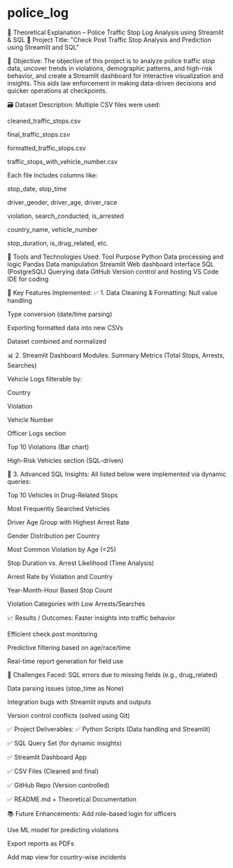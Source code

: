 # police_log
📘 Theoretical Explanation – Police Traffic Stop Log Analysis using Streamlit & SQL
🧠 Project Title:
"Check Post Traffic Stop Analysis and Prediction using Streamlit and SQL"

🎯 Objective:
The objective of this project is to analyze police traffic stop data, uncover trends in violations, demographic patterns, and high-risk behavior, and create a Streamlit dashboard for interactive visualization and insights. This aids law enforcement in making data-driven decisions and quicker operations at checkpoints.

🗃️ Dataset Description:
Multiple CSV files were used:

cleaned_traffic_stops.csv

final_traffic_stops.csv

formatted_traffic_stops.csv

traffic_stops_with_vehicle_number.csv

Each file includes columns like:

stop_date, stop_time

driver_gender, driver_age, driver_race

violation, search_conducted, is_arrested

country_name, vehicle_number

stop_duration, is_drug_related, etc.

🔨 Tools and Technologies Used:
Tool	Purpose
Python	Data processing and logic
Pandas	Data manipulation
Streamlit	Web dashboard interface
SQL (PostgreSQL)	Querying data
GitHub	Version control and hosting
VS Code	IDE for coding

🧮 Key Features Implemented:
✅ 1. Data Cleaning & Formatting:
Null value handling

Type conversion (date/time parsing)

Exporting formatted data into new CSVs

Dataset combined and normalized

📊 2. Streamlit Dashboard Modules:
Summary Metrics (Total Stops, Arrests, Searches)

Vehicle Logs filterable by:

Country

Violation

Vehicle Number

Officer Logs section

Top 10 Violations (Bar chart)

High-Risk Vehicles section (SQL-driven)

🧠 3. Advanced SQL Insights:
All listed below were implemented via dynamic queries:

Top 10 Vehicles in Drug-Related Stops

Most Frequently Searched Vehicles

Driver Age Group with Highest Arrest Rate

Gender Distribution per Country

Most Common Violation by Age (<25)

Stop Duration vs. Arrest Likelihood (Time Analysis)

Arrest Rate by Violation and Country

Year-Month-Hour Based Stop Count

Violation Categories with Low Arrests/Searches

📈 Results / Outcomes:
Faster insights into traffic behavior

Efficient check post monitoring

Predictive filtering based on age/race/time

Real-time report generation for field use

🔐 Challenges Faced:
SQL errors due to missing fields (e.g., drug_related)

Data parsing issues (stop_time as None)

Integration bugs with Streamlit inputs and outputs

Version control conflicts (solved using Git)

✅ Project Deliverables:
✅ Python Scripts (Data handling and Streamlit)

✅ SQL Query Set (for dynamic insights)

✅ Streamlit Dashboard App

✅ CSV Files (Cleaned and final)

✅ GitHub Repo (Version controlled)

✅ README.md + Theoretical Documentation

📚 Future Enhancements:
Add role-based login for officers

Use ML model for predicting violations

Export reports as PDFs

Add map view for country-wise incidents

